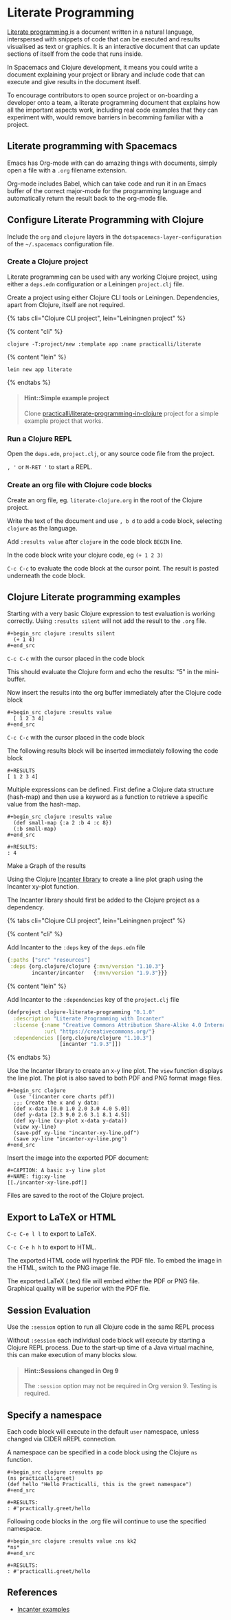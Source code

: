 # Literate Programming

[Literate programming ](https://en.wikipedia.org/wiki/Literate_programming) is a document written in a natural language, interspersed with snippets of code that can be executed and results visualised as text or graphics.  It is an interactive document that can update sections of itself from the code that runs inside.

In Spacemacs and Clojure development, it means you could write a document explaining your project or library and include code that can execute and give results in the document itself.

To encourage contributors to open source project or on-boarding a developer onto a team, a literate programming document that explains how all the important aspects work, including real code examples that they can experiment with, would remove barriers in becomming familiar with a project.


## Literate programming with Spacemacs

Emacs has Org-mode with can do amazing things with documents, simply open a file with a `.org` filename extension.

Org-mode includes Babel, which can take code and run it in an Emacs buffer of the correct major-mode for the programming language and automatically return the result back to the org-mode file.


## Configure Literate Programming with Clojure

Include the `org` and `clojure` layers in the `dotspacemacs-layer-configuration` of the `~/.spacemacs` configuration file.


### Create a Clojure project

Literate programming can be used with any working Clojure project, using either a `deps.edn` configuration or a Leiningen `project.clj` file.

Create a project using either Clojure CLI tools or Leiningen.  Dependencies, apart from Clojure, itself are not required.

{% tabs cli="Clojure CLI project", lein="Leiningnen project" %}

{% content "cli" %}
```shell
clojure -T:project/new :template app :name practicalli/literate
```

{% content "lein" %}
```shell
lein new app literate
```

{% endtabs %}


> #### Hint::Simple example project
> Clone [practicalli/literate-programming-in-clojure](https://github.com/practicalli/literate-programming-in-clojure) project for a simple example project that works.


### Run a Clojure REPL

Open the `deps.edn`, `project.clj`, or any source code file from the project.

`, '` or `M-RET '` to start a REPL.


### Create an org file with Clojure code blocks

Create an org file, eg. `literate-clojure.org` in the root of the Clojure project.

Write the text of the document and use `, b d` to add a code block, selecting `clojure` as the language.

Add `:results value` after `clojure` in the code block `BEGIN` line.

In the code block write your clojure code, eg `(+ 1 2 3)`

`C-c C-c` to evaluate the code block at the cursor point. The result is pasted underneath the code block.


## Clojure Literate programming examples

Starting with a very basic Clojure expression to test evaluation is working correctly.  Using `:results silent` will not add the result to the `.org` file.

```none
#+begin_src clojure :results silent
  (+ 1 4)
#+end_src
```

`C-c C-c` with the cursor placed in the code block

This should evaluate the Clojure form and echo the results: "5" in the mini-buffer.

Now insert the results into the org buffer immediately after the Clojure code block

```none
#+begin_src clojure :results value
  [ 1 2 3 4]
#+end_src
```

`C-c C-c` with the cursor placed in the code block

The following results block will be inserted immediately following the code block

```none
#+RESULTS
[ 1 2 3 4]
```

Multiple expressions can be defined.  First define a Clojure data structure (hash-map) and then use a keyword as a function to retrieve a specific value from the hash-map.

```none
#+begin_src clojure :results value
  (def small-map {:a 2 :b 4 :c 8})
  (:b small-map)
#+end_src

#+RESULTS:
: 4
```

Make a Graph of the results

Using the Clojure [Incanter library](https://github.com/incanter/incanter) to create a line plot graph using the Incanter xy-plot function.

The Incanter library should first be added to the Clojure project as a dependency.

{% tabs cli="Clojure CLI project", lein="Leiningnen project" %}

{% content "cli" %}

Add Incanter to the `:deps` key of the `deps.edn` file

```clojure
{:paths ["src" "resources"]
 :deps {org.clojure/clojure {:mvn/version "1.10.3"}
        incanter/incanter   {:mvn/version "1.9.3"}}}
```

{% content "lein" %}

Add Incanter to the `:dependencies` key of the `project.clj` file

```clojure
(defproject clojure-literate-programming "0.1.0"
  :description "Literate Programming with Incanter"
  :license {:name "Creative Commons Attribution Share-Alike 4.0 International"
            :url "https://creativecommons.org/"}
  :dependencies [[org.clojure/clojure "1.10.3"]
                 [incanter "1.9.3"]])
```

{% endtabs %}


Use the Incanter library to create an x-y line plot. The `view` function displays the line plot. The plot is also saved to both PDF and PNG format image files.

```
#+begin_src clojure
  (use '(incanter core charts pdf))
  ;;; Create the x and y data:
  (def x-data [0.0 1.0 2.0 3.0 4.0 5.0])
  (def y-data [2.3 9.0 2.6 3.1 8.1 4.5])
  (def xy-line (xy-plot x-data y-data))
  (view xy-line)
  (save-pdf xy-line "incanter-xy-line.pdf")
  (save xy-line "incanter-xy-line.png")
#+end_src
```

Insert the image into the exported PDF document:

```
#+CAPTION: A basic x-y line plot
#+NAME: fig:xy-line
[[./incanter-xy-line.pdf]]
```

Files are saved to the root of the Clojure project.


## Export to LaTeX or HTML

`C-c C-e l l` to export to LaTeX.

`C-c C-e h h` to export to HTML.

The exported HTML code will hyperlink the PDF file. To embed the image in the HTML, switch to the PNG image file.

The exported LaTeX (.tex) file will embed either the PDF or PNG file. Graphical quality will be superior with the PDF file.

## Session Evaluation

Use the `:session` option to run all Clojure code in the same REPL process

Without `:session` each individual code block will execute by starting a Clojure REPL process. Due to the start-up time of a Java virtual machine, this can make execution of many blocks slow.

> #### Hint::Sessions changed in Org 9
> The `:session` option may not be required in Org version 9.  Testing is required.


## Specify a namespace

Each code block will execute in the default `user` namespace, unless changed via CIDER nREPL connection.

A namespace can be specified in a code block using the Clojure `ns` function.

```
#+begin_src clojure :results pp
(ns practicalli.greet)
(def hello "Hello Practicalli, this is the greet namespace")
#+end_src

#+RESULTS:
: #'practically.greet/hello
```

Following code blocks in the .org file will continue to use the specified namespace.

```
#+begin_src clojure :results value :ns kk2
*ns*
#+end_src

#+RESULTS:
: #'practicalli.greet/hello
```

## References

* [Incanter examples](https://github.com/incanter/incanter#usage)
